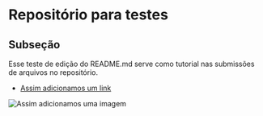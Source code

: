 # Repositório para testes
## Subseção
Esse teste de edição do README.md serve como tutorial nas submissões de arquivos no repositório.
* [Assim adicionamos um link](https://jupyter.org/)

![Assim adicionamos uma imagem](https://www.google.com/url?sa=i&url=https%3A%2F%2Fpt.wikipedia.org%2Fwiki%2FProjeto_Jupyter&psig=AOvVaw3DszzPNJ_f4MSiu32vHJ13&ust=1634049657656000&source=images&cd=vfe&ved=0CAkQjRxqFwoTCMCyv73LwvMCFQAAAAAdAAAAABAD)
